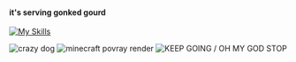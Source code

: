 #### it's serving gonked gourd 

[![My Skills](https://skillicons.dev/icons?i=blender,vscode,py,lua,cs,html,css)](https://skillicons.dev)

![crazy dog](https://i.imgur.com/ZH8PJLZ.jpeg) 
![minecraft povray render](https://i.imgur.com/QkI3hby.png)
![KEEP GOING / OH MY GOD STOP](https://i.imgur.com/akZEO26.png)
